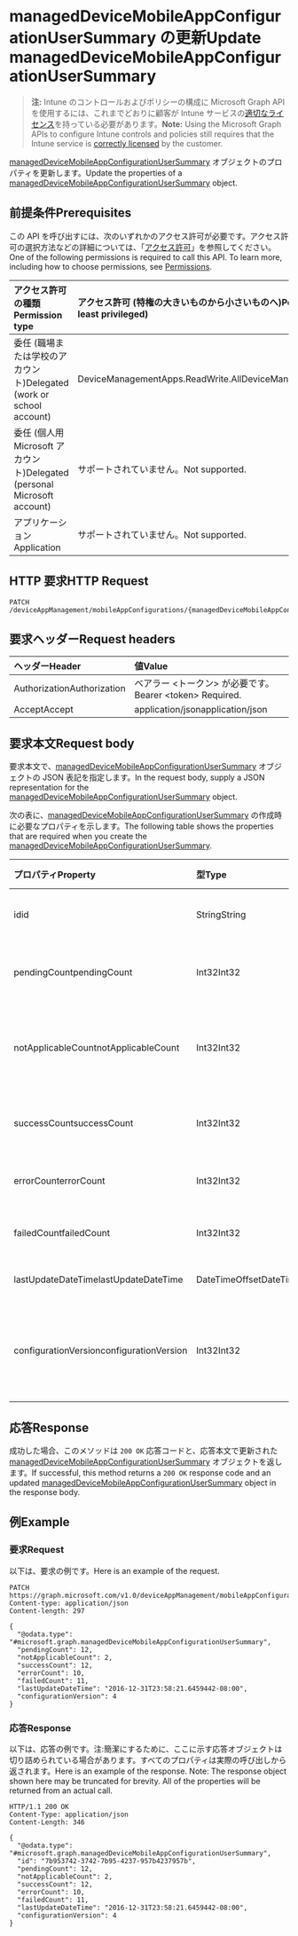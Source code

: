 # <a name="update-manageddevicemobileappconfigurationusersummary"></a><span data-ttu-id="5532b-101">managedDeviceMobileAppConfigurationUserSummary の更新</span><span class="sxs-lookup"><span data-stu-id="5532b-101">Update managedDeviceMobileAppConfigurationUserSummary</span></span>

> <span data-ttu-id="5532b-102">**注:** Intune のコントロールおよびポリシーの構成に Microsoft Graph API を使用するには、これまでどおりに顧客が Intune サービスの[適切なライセンス](https://go.microsoft.com/fwlink/?linkid=839381)を持っている必要があります。</span><span class="sxs-lookup"><span data-stu-id="5532b-102">**Note:** Using the Microsoft Graph APIs to configure Intune controls and policies still requires that the Intune service is [correctly licensed](https://go.microsoft.com/fwlink/?linkid=839381) by the customer.</span></span>

<span data-ttu-id="5532b-103">[managedDeviceMobileAppConfigurationUserSummary](../resources/intune_apps_manageddevicemobileappconfigurationusersummary.md) オブジェクトのプロパティを更新します。</span><span class="sxs-lookup"><span data-stu-id="5532b-103">Update the properties of a [managedDeviceMobileAppConfigurationUserSummary](../resources/intune_apps_manageddevicemobileappconfigurationusersummary.md) object.</span></span>
## <a name="prerequisites"></a><span data-ttu-id="5532b-104">前提条件</span><span class="sxs-lookup"><span data-stu-id="5532b-104">Prerequisites</span></span>
<span data-ttu-id="5532b-p101">この API を呼び出すには、次のいずれかのアクセス許可が必要です。アクセス許可の選択方法などの詳細については、「[アクセス許可](../../../concepts/permissions_reference.md)」を参照してください。</span><span class="sxs-lookup"><span data-stu-id="5532b-p101">One of the following permissions is required to call this API. To learn more, including how to choose permissions, see [Permissions](../../../concepts/permissions_reference.md).</span></span>

|<span data-ttu-id="5532b-107">アクセス許可の種類</span><span class="sxs-lookup"><span data-stu-id="5532b-107">Permission type</span></span>|<span data-ttu-id="5532b-108">アクセス許可 (特権の大きいものから小さいものへ)</span><span class="sxs-lookup"><span data-stu-id="5532b-108">Permissions (from most to least privileged)</span></span>|
|:---|:---|
|<span data-ttu-id="5532b-109">委任 (職場または学校のアカウント)</span><span class="sxs-lookup"><span data-stu-id="5532b-109">Delegated (work or school account)</span></span>|<span data-ttu-id="5532b-110">DeviceManagementApps.ReadWrite.All</span><span class="sxs-lookup"><span data-stu-id="5532b-110">DeviceManagementApps.ReadWrite.All</span></span>|
|<span data-ttu-id="5532b-111">委任 (個人用 Microsoft アカウント)</span><span class="sxs-lookup"><span data-stu-id="5532b-111">Delegated (personal Microsoft account)</span></span>|<span data-ttu-id="5532b-112">サポートされていません。</span><span class="sxs-lookup"><span data-stu-id="5532b-112">Not supported.</span></span>|
|<span data-ttu-id="5532b-113">アプリケーション</span><span class="sxs-lookup"><span data-stu-id="5532b-113">Application</span></span>|<span data-ttu-id="5532b-114">サポートされていません。</span><span class="sxs-lookup"><span data-stu-id="5532b-114">Not supported.</span></span>|

## <a name="http-request"></a><span data-ttu-id="5532b-115">HTTP 要求</span><span class="sxs-lookup"><span data-stu-id="5532b-115">HTTP Request</span></span>
<!-- {
  "blockType": "ignored"
}
-->
``` http
PATCH /deviceAppManagement/mobileAppConfigurations/{managedDeviceMobileAppConfigurationId}/userStatusSummary
```

## <a name="request-headers"></a><span data-ttu-id="5532b-116">要求ヘッダー</span><span class="sxs-lookup"><span data-stu-id="5532b-116">Request headers</span></span>
|<span data-ttu-id="5532b-117">ヘッダー</span><span class="sxs-lookup"><span data-stu-id="5532b-117">Header</span></span>|<span data-ttu-id="5532b-118">値</span><span class="sxs-lookup"><span data-stu-id="5532b-118">Value</span></span>|
|:---|:---|
|<span data-ttu-id="5532b-119">Authorization</span><span class="sxs-lookup"><span data-stu-id="5532b-119">Authorization</span></span>|<span data-ttu-id="5532b-120">ベアラー &lt;トークン&gt; が必要です。</span><span class="sxs-lookup"><span data-stu-id="5532b-120">Bearer &lt;token&gt; Required.</span></span>|
|<span data-ttu-id="5532b-121">Accept</span><span class="sxs-lookup"><span data-stu-id="5532b-121">Accept</span></span>|<span data-ttu-id="5532b-122">application/json</span><span class="sxs-lookup"><span data-stu-id="5532b-122">application/json</span></span>|

## <a name="request-body"></a><span data-ttu-id="5532b-123">要求本文</span><span class="sxs-lookup"><span data-stu-id="5532b-123">Request body</span></span>
<span data-ttu-id="5532b-124">要求本文で、[managedDeviceMobileAppConfigurationUserSummary](../resources/intune_apps_manageddevicemobileappconfigurationusersummary.md) オブジェクトの JSON 表記を指定します。</span><span class="sxs-lookup"><span data-stu-id="5532b-124">In the request body, supply a JSON representation for the [managedDeviceMobileAppConfigurationUserSummary](../resources/intune_apps_manageddevicemobileappconfigurationusersummary.md) object.</span></span>

<span data-ttu-id="5532b-125">次の表に、[managedDeviceMobileAppConfigurationUserSummary](../resources/intune_apps_manageddevicemobileappconfigurationusersummary.md) の作成時に必要なプロパティを示します。</span><span class="sxs-lookup"><span data-stu-id="5532b-125">The following table shows the properties that are required when you create the [managedDeviceMobileAppConfigurationUserSummary](../resources/intune_apps_manageddevicemobileappconfigurationusersummary.md).</span></span>

|<span data-ttu-id="5532b-126">プロパティ</span><span class="sxs-lookup"><span data-stu-id="5532b-126">Property</span></span>|<span data-ttu-id="5532b-127">型</span><span class="sxs-lookup"><span data-stu-id="5532b-127">Type</span></span>|<span data-ttu-id="5532b-128">説明</span><span class="sxs-lookup"><span data-stu-id="5532b-128">Description</span></span>|
|:---|:---|:---|
|<span data-ttu-id="5532b-129">id</span><span class="sxs-lookup"><span data-stu-id="5532b-129">id</span></span>|<span data-ttu-id="5532b-130">String</span><span class="sxs-lookup"><span data-stu-id="5532b-130">String</span></span>|<span data-ttu-id="5532b-131">エンティティのキー。</span><span class="sxs-lookup"><span data-stu-id="5532b-131">Key of the entity.</span></span>|
|<span data-ttu-id="5532b-132">pendingCount</span><span class="sxs-lookup"><span data-stu-id="5532b-132">pendingCount</span></span>|<span data-ttu-id="5532b-133">Int32</span><span class="sxs-lookup"><span data-stu-id="5532b-133">Int32</span></span>|<span data-ttu-id="5532b-134">保留中のユーザーの数</span><span class="sxs-lookup"><span data-stu-id="5532b-134">Number of pending Users</span></span>|
|<span data-ttu-id="5532b-135">notApplicableCount</span><span class="sxs-lookup"><span data-stu-id="5532b-135">notApplicableCount</span></span>|<span data-ttu-id="5532b-136">Int32</span><span class="sxs-lookup"><span data-stu-id="5532b-136">Int32</span></span>|<span data-ttu-id="5532b-137">適用されないユーザーの数</span><span class="sxs-lookup"><span data-stu-id="5532b-137">Number of not applicable users</span></span>|
|<span data-ttu-id="5532b-138">successCount</span><span class="sxs-lookup"><span data-stu-id="5532b-138">successCount</span></span>|<span data-ttu-id="5532b-139">Int32</span><span class="sxs-lookup"><span data-stu-id="5532b-139">Int32</span></span>|<span data-ttu-id="5532b-140">成功したユーザーの数</span><span class="sxs-lookup"><span data-stu-id="5532b-140">Number of succeeded Users</span></span>|
|<span data-ttu-id="5532b-141">errorCount</span><span class="sxs-lookup"><span data-stu-id="5532b-141">errorCount</span></span>|<span data-ttu-id="5532b-142">Int32</span><span class="sxs-lookup"><span data-stu-id="5532b-142">Int32</span></span>|<span data-ttu-id="5532b-143">エラー ユーザーの数</span><span class="sxs-lookup"><span data-stu-id="5532b-143">Number of error Users</span></span>|
|<span data-ttu-id="5532b-144">failedCount</span><span class="sxs-lookup"><span data-stu-id="5532b-144">failedCount</span></span>|<span data-ttu-id="5532b-145">Int32</span><span class="sxs-lookup"><span data-stu-id="5532b-145">Int32</span></span>|<span data-ttu-id="5532b-146">失敗したユーザーの数</span><span class="sxs-lookup"><span data-stu-id="5532b-146">Number of failed Users</span></span>|
|<span data-ttu-id="5532b-147">lastUpdateDateTime</span><span class="sxs-lookup"><span data-stu-id="5532b-147">lastUpdateDateTime</span></span>|<span data-ttu-id="5532b-148">DateTimeOffset</span><span class="sxs-lookup"><span data-stu-id="5532b-148">DateTimeOffset</span></span>|<span data-ttu-id="5532b-149">最終更新時刻</span><span class="sxs-lookup"><span data-stu-id="5532b-149">Last update time</span></span>|
|<span data-ttu-id="5532b-150">configurationVersion</span><span class="sxs-lookup"><span data-stu-id="5532b-150">configurationVersion</span></span>|<span data-ttu-id="5532b-151">Int32</span><span class="sxs-lookup"><span data-stu-id="5532b-151">Int32</span></span>|<span data-ttu-id="5532b-152">対象の概要に関するポリシーのバージョン</span><span class="sxs-lookup"><span data-stu-id="5532b-152">Version of the policy for that overview</span></span>|



## <a name="response"></a><span data-ttu-id="5532b-153">応答</span><span class="sxs-lookup"><span data-stu-id="5532b-153">Response</span></span>
<span data-ttu-id="5532b-154">成功した場合、このメソッドは `200 OK` 応答コードと、応答本文で更新された [managedDeviceMobileAppConfigurationUserSummary](../resources/intune_apps_manageddevicemobileappconfigurationusersummary.md) オブジェクトを返します。</span><span class="sxs-lookup"><span data-stu-id="5532b-154">If successful, this method returns a `200 OK` response code and an updated [managedDeviceMobileAppConfigurationUserSummary](../resources/intune_apps_manageddevicemobileappconfigurationusersummary.md) object in the response body.</span></span>

## <a name="example"></a><span data-ttu-id="5532b-155">例</span><span class="sxs-lookup"><span data-stu-id="5532b-155">Example</span></span>
### <a name="request"></a><span data-ttu-id="5532b-156">要求</span><span class="sxs-lookup"><span data-stu-id="5532b-156">Request</span></span>
<span data-ttu-id="5532b-157">以下は、要求の例です。</span><span class="sxs-lookup"><span data-stu-id="5532b-157">Here is an example of the request.</span></span>
``` http
PATCH https://graph.microsoft.com/v1.0/deviceAppManagement/mobileAppConfigurations/{managedDeviceMobileAppConfigurationId}/userStatusSummary
Content-type: application/json
Content-length: 297

{
  "@odata.type": "#microsoft.graph.managedDeviceMobileAppConfigurationUserSummary",
  "pendingCount": 12,
  "notApplicableCount": 2,
  "successCount": 12,
  "errorCount": 10,
  "failedCount": 11,
  "lastUpdateDateTime": "2016-12-31T23:58:21.6459442-08:00",
  "configurationVersion": 4
}
```

### <a name="response"></a><span data-ttu-id="5532b-158">応答</span><span class="sxs-lookup"><span data-stu-id="5532b-158">Response</span></span>
<span data-ttu-id="5532b-p102">以下は、応答の例です。注:簡潔にするために、ここに示す応答オブジェクトは切り詰められている場合があります。すべてのプロパティは実際の呼び出しから返されます。</span><span class="sxs-lookup"><span data-stu-id="5532b-p102">Here is an example of the response. Note: The response object shown here may be truncated for brevity. All of the properties will be returned from an actual call.</span></span>
``` http
HTTP/1.1 200 OK
Content-Type: application/json
Content-Length: 346

{
  "@odata.type": "#microsoft.graph.managedDeviceMobileAppConfigurationUserSummary",
  "id": "7b953742-3742-7b95-4237-957b4237957b",
  "pendingCount": 12,
  "notApplicableCount": 2,
  "successCount": 12,
  "errorCount": 10,
  "failedCount": 11,
  "lastUpdateDateTime": "2016-12-31T23:58:21.6459442-08:00",
  "configurationVersion": 4
}
```



